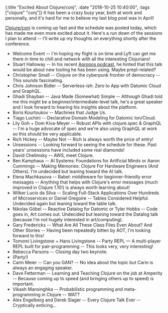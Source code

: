 {:title "Excited About Clojure/conj",
 :date "2018-10-25 10:40:00",
 :tags ["clojure" "conj"]}
It has been a crazy busy year, both at work and personally, and it's hard for me to believe my last blog post was in April!

[Clojure/conj](https://2018.clojure-conj.org/) is coming up fast and the schedule was posted today, which has made me even more excited about it. Here's a run down of the sessions I plan to attend -- I'll write up my thoughts on everything shortly after the conference.

* Welcome Event -- I'm hoping my flight is on time and Lyft can get me there in time to chill and network with all the interesting Clojurians!
* Stuart Halloway -- In his recent [Apropos podcast](https://www.youtube.com/watch?v=6ftW8UwwP_4), he hinted that this talk would be about new tooling he has been using. Maybe prepl-related?
* Christopher Small -- Clojure on the cyberpunk frontier of democracy -- This sounds fascinating.
* Chris Johnson Bidler -- Serverless-ish: Zero to App with Datomic Cloud and GraphQL.
* Ghadi Shayban -- Java Made (Somewhat) Simple -- Although Ghadi told me this might be a beginner/intermediate-level talk, he's a great speaker and I look forward to hearing his insights about the platform.
* Boris Kourtoukov -- Machines that Judge Us.
* Tiago Luchini -- Declarative Domain Modeling for Datomic Ion/Cloud.
* Lily Goh + Dom Kiva-Meyer -- Robust APIs with clojure.spec & GraphQL -- I'm a huge advocate of spec and we're also using GraphQL at work so this should be very applicable.
* Rich Hickey -- Maybe Not -- Rich is always worth the price of entry!
* Unsessions -- Looking forward to seeing the schedule for these. Past years' unsessions have included some real diamonds!
* David Chelimsky -- AWS, meet Clojure.
* Ben Kamphaus -- AI Systems: Foundations for Artificial Minds or Aaron Cummings -- Making Memories: Clojure For Hardware Engineers (And Others). I'm undecided but leaning toward the AI talk.
* Elena Machkasova -- Babel: middleware for beginner-friendly error messages -- Anything that helps with Clojure's error messages (much improved in Clojure 1.10!) is always worth learning about!
* Wilker Lucio da Silva -- Scaling Full-Stack Applications Over Hundreds of Microservices or Daniel Gregoire -- Tables Considered Helpful. Undecided again but leaning toward the table talk.
* Nikolas Göbel -- Reactive Datalog for Datomic or Tyler Hobbs -- Code goes in, Art comes out. Undecided but leaning toward the Datalog talk (because I'm not hugely interested in art/computing).
* Gary Fredericks -- What Are All These Class Files Even About? And Other Stories -- Having been repeatedly bitten by AOT, I'm looking forward to this!
* Tomomi Livingstone + Hans Livingstone -- Party REPL — A multi-player REPL built for pair-programming -- This looks very, very interesting!
* Rebecca Parsons -- Closing day two keynote.
* (Party!)
* Carin Meier -- Can you GAN? -- No idea about the topic but Carin is always an engaging speaker.
* Dave Fetterman -- Learning and Teaching Clojure on the job at Amperity -- Because coming up to speed (and bringing others up to speed) is important.
* Vikash Mansinghka -- Probabilistic programming and meta-programming in Clojure -- WAT?
* Alex Engelberg and Derek Slager -- Every Clojure Talk Ever -- Cryptically enticing...
